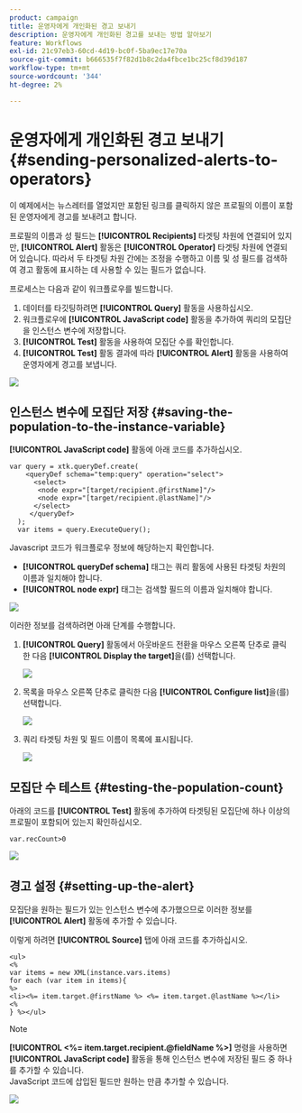 ```yaml
---
product: campaign
title: 운영자에게 개인화된 경고 보내기
description: 운영자에게 개인화된 경고를 보내는 방법 알아보기
feature: Workflows
exl-id: 21c97eb3-60cd-4d19-bc0f-5ba9ec17e70a
source-git-commit: b666535f7f82d1b8c2da4fbce1bc25cf8d39d187
workflow-type: tm+mt
source-wordcount: '344'
ht-degree: 2%

---
```


# 운영자에게 개인화된 경고 보내기{#sending-personalized-alerts-to-operators}



이 예제에서는 뉴스레터를 열었지만 포함된 링크를 클릭하지 않은 프로필의 이름이 포함된 운영자에게 경고를 보내려고 합니다.

프로필의 이름과 성 필드는 **[!UICONTROL Recipients]** 타겟팅 차원에 연결되어 있지만, **[!UICONTROL Alert]** 활동은 **[!UICONTROL Operator]** 타겟팅 차원에 연결되어 있습니다. 따라서 두 타겟팅 차원 간에는 조정을 수행하고 이름 및 성 필드를 검색하여 경고 활동에 표시하는 데 사용할 수 있는 필드가 없습니다.

프로세스는 다음과 같이 워크플로우를 빌드합니다.

1. 데이터를 타깃팅하려면 **[!UICONTROL Query]** 활동을 사용하십시오.
1. 워크플로우에 **[!UICONTROL JavaScript code]** 활동을 추가하여 쿼리의 모집단을 인스턴스 변수에 저장합니다.
1. **[!UICONTROL Test]** 활동을 사용하여 모집단 수를 확인합니다.
1. **[!UICONTROL Test]** 활동 결과에 따라 **[!UICONTROL Alert]** 활동을 사용하여 운영자에게 경고를 보냅니다.

![](assets/uc_operator_1.png)

## 인스턴스 변수에 모집단 저장 {#saving-the-population-to-the-instance-variable}

**[!UICONTROL JavaScript code]** 활동에 아래 코드를 추가하십시오.

```
var query = xtk.queryDef.create(  
    <queryDef schema="temp:query" operation="select">  
      <select>  
       <node expr="[target/recipient.@firstName]"/>  
       <node expr="[target/recipient.@lastName]"/>  
      </select>  
     </queryDef>  
  );  
  var items = query.ExecuteQuery();
```

Javascript 코드가 워크플로우 정보에 해당하는지 확인합니다.

* **[!UICONTROL queryDef schema]** 태그는 쿼리 활동에 사용된 타겟팅 차원의 이름과 일치해야 합니다.
* **[!UICONTROL node expr]** 태그는 검색할 필드의 이름과 일치해야 합니다.

![](assets/uc_operator_3.png)

이러한 정보를 검색하려면 아래 단계를 수행합니다.

1. **[!UICONTROL Query]** 활동에서 아웃바운드 전환을 마우스 오른쪽 단추로 클릭한 다음 **[!UICONTROL Display the target]**&#x200B;을(를) 선택합니다.

   ![](assets/uc_operator_4.png)

1. 목록을 마우스 오른쪽 단추로 클릭한 다음 **[!UICONTROL Configure list]**&#x200B;을(를) 선택합니다.

   ![](assets/uc_operator_5.png)

1. 쿼리 타겟팅 차원 및 필드 이름이 목록에 표시됩니다.

   ![](assets/uc_operator_6.png)

## 모집단 수 테스트 {#testing-the-population-count}

아래의 코드를 **[!UICONTROL Test]** 활동에 추가하여 타겟팅된 모집단에 하나 이상의 프로필이 포함되어 있는지 확인하십시오.

```
var.recCount>0
```

![](assets/uc_operator_7.png)

## 경고 설정 {#setting-up-the-alert}

모집단을 원하는 필드가 있는 인스턴스 변수에 추가했으므로 이러한 정보를 **[!UICONTROL Alert]** 활동에 추가할 수 있습니다.

이렇게 하려면 **[!UICONTROL Source]** 탭에 아래 코드를 추가하십시오.

```
<ul>
<%
var items = new XML(instance.vars.items)
for each (var item in items){
%>
<li><%= item.target.@firstName %> <%= item.target.@lastName %></li>
<%
} %></ul>
```

>[!NOTE]
>
>**[!UICONTROL <%= item.target.recipient.@fieldName %>]** 명령을 사용하면 **[!UICONTROL JavaScript code]** 활동을 통해 인스턴스 변수에 저장된 필드 중 하나를 추가할 수 있습니다.\
>JavaScript 코드에 삽입된 필드만 원하는 만큼 추가할 수 있습니다.

![](assets/uc_operator_8.png)
